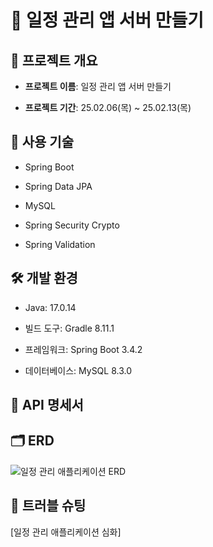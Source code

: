 # 📅 일정 관리 앱 서버 만들기

## 📝 프로젝트 개요

- **프로젝트 이름**: 일정 관리 앱 서버 만들기

- **프로젝트 기간**: 25.02.06(목) ~ 25.02.13(목)

## 🚀 사용 기술

- Spring Boot

- Spring Data JPA

- MySQL

- Spring Security Crypto

- Spring Validation

## 🛠 개발 환경

- Java: 17.0.14

- 빌드 도구: Gradle 8.11.1

- 프레임워크: Spring Boot 3.4.2

- 데이터베이스: MySQL 8.3.0

## 📖 API 명세서



## 🗂 ERD

![일정 관리 애플리케이션 ERD](https://github.com/user-attachments/assets/eb468902-9da7-4bed-b974-afcfbeef1289)

## 🔫 트러블 슈팅
[일정 관리 애플리케이션 심화]